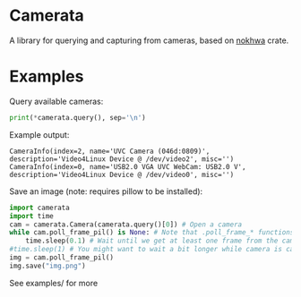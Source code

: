 # Camerata
A library for querying and capturing from cameras, based on [nokhwa](https://github.com/l1npengtul/nokhwa) crate.

# Examples
Query available cameras:
```python
print(*camerata.query(), sep='\n')
```
Example output:
```
CameraInfo(index=2, name='UVC Camera (046d:0809)', description='Video4Linux Device @ /dev/video2', misc='')
CameraInfo(index=0, name='USB2.0 VGA UVC WebCam: USB2.0 V', description='Video4Linux Device @ /dev/video0', misc='')
```

Save an image (note: requires pillow to be installed):
```python
import camerata
import time
cam = camerata.Camera(camerata.query()[0]) # Open a camera
while cam.poll_frame_pil() is None: # Note that .poll_frame_* functions never blocks
    time.sleep(0.1) # Wait until we get at least one frame from the camera
#time.sleep(1) # You might want to wait a bit longer while camera is calibrating
img = cam.poll_frame_pil()
img.save("img.png")
```

See examples/ for more

